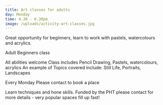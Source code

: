 ```yaml
---
title: Art classes for adults
day: Monday
time: 4.30 - 6.30pm
image: /uploads/activity-art-classes.jpg
---
```

Great opportunity for beginners, learn to work with pastels, watercolours and acrylics.

Adult Beginners class

All abilities welcome Class includes Pencil Drawing, Pastels, watercolours, acrylics An example of Topics covered include: Still Life, Portraits, Landscapes

Every Monday  Please contact to book a place

Learn techniques and hone skills. Funded by the PHT please contact for more details - very popular spaces fill up fast!
